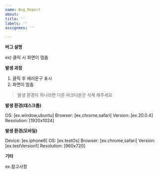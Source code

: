 ```yaml
---
name: Bug_Report
about: 
title: ''
labels: ''
assignees: ''

---
```


**버그 설명**

ex) 클릭 시 화면이 멈춤



**발생 과정**

1. 클릭 후 에러문구 표시
2. 화면이 멈춤


>발생 환경이 하나라면 다른 마크다운은 삭제 해주세요

**발생 환경(데스크톱)**

OS: [ex.window,ubuntu]
Browser: [ex.chrome,safari]
Version: [ex.20.0.4]
Resolution: [1920x1024]

**발생 환경(모바일)**

Device: [ex.iphone6]
OS: [ex.testOs]
Browser: [ex.chrome,safari]
Version: [ex.testVersion1]
Resolution: [960x720]

**기타**

ex.참고사항
